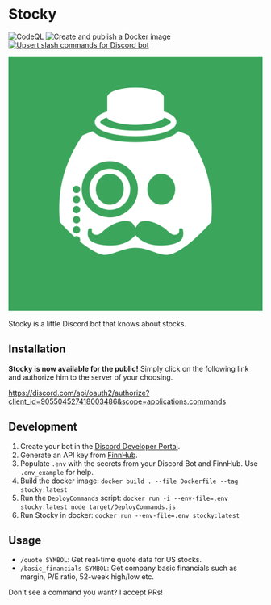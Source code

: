# Stocky

[![CodeQL](https://github.com/p16n/stocky/actions/workflows/codeql-analysis.yml/badge.svg)](https://github.com/p16n/stocky/actions/workflows/codeql-analysis.yml) [![Create and publish a Docker image](https://github.com/p16n/stocky/actions/workflows/docker-image.yml/badge.svg)](https://github.com/p16n/stocky/actions/workflows/docker-image.yml) [![Upsert slash commands for Discord bot](https://github.com/p16n/stocky/actions/workflows/deploy-commands.yml/badge.svg)](https://github.com/p16n/stocky/actions/workflows/deploy-commands.yml)

![Image of Mr. Stocky himself](./stocky.png)

Stocky is a little Discord bot that knows about stocks.

## Installation

**Stocky is now available for the public!** Simply click on the following link
and authorize him to the server of your choosing.

https://discord.com/api/oauth2/authorize?client_id=905504527418003486&scope=applications.commands

## Development

1. Create your bot in the [Discord Developer Portal][discord_dev_portal].
2. Generate an API key from [FinnHub][finnhub].
3. Populate `.env` with the secrets from your Discord Bot and FinnHub. Use `.env_example` for help.
4. Build the docker image: `docker build . --file Dockerfile --tag stocky:latest`
5. Run the `DeployCommands` script: `docker run -i --env-file=.env stocky:latest node target/DeployCommands.js`
6. Run Stocky in docker: `docker run --env-file=.env stocky:latest`

## Usage

* `/quote SYMBOL`: Get real-time quote data for US stocks.
* `/basic_financials SYMBOL`: Get company basic financials such as margin, P/E ratio, 52-week high/low etc.

Don't see a command you want? I accept PRs!


[finnhub]: https://finnhub.io
[discord_dev_portal]: https://discord.com/developers/applications
